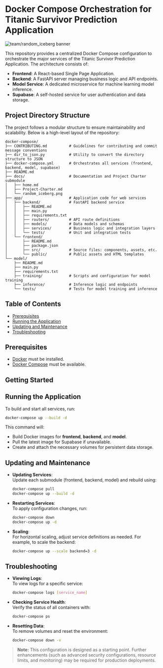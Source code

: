 # Docker Compose Orchestration for Titanic Survivor Prediction Application

![team/random_iceberg banner](./docs/random_iceberg.png)

This repository provides a centralized Docker Compose configuration to orchestrate the major services of the Titanic Survivor Prediction Application. The architecture consists of:

- **Frontend**: A React-based Single Page Application.
- **Backend**: A FastAPI server managing business logic and API endpoints.
- **Model Service**: A dedicated microservice for machine learning model inference.
- **Supabase**: A self-hosted service for user authentication and data storage.

## Project Directory Structure

The project follows a modular structure to ensure maintainability and scalability. Below is a high-level layout of the repository:

```
docker-compose/
├── CONTRIBUTING.md          # Guidelines for contributing and commit message conventions
├── dir_to_json.py           # Utility to convert the directory structure to JSON
├── docker-compose.yml       # Orchestrates all services (frontend, backend, model, supabase)
├── README.md
├── docs/                    # Documentation and Project Charter submodule
│   ├── home.md
│   ├── Project-Charter.md
│   └── random_iceberg.png
├── app/                     # Application code for web services
│   ├── backend/             # FastAPI backend service
│   │   ├── README.md
│   │   ├── main.py
│   │   ├── requirements.txt
│   │   ├── routers/         # API route definitions
│   │   ├── models/          # Data models and schemas
│   │   ├── services/        # Business logic and integration layers
│   │   └── tests/           # Unit and integration tests
│   └── frontend/
│       ├── README.md
│       ├── package.json
│       ├── src/             # Source files: components, assets, etc.
│       └── public/          # Public assets and HTML templates
└── model/
    ├── README.md
    ├── main.py
    ├── requirements.txt
    ├── training/            # Scripts and configuration for model training
    ├── inference/           # Inference logic and endpoints
    └── tests/               # Tests for model training and inference
```

## Table of Contents

- [Prerequisites](#prerequisites)
- [Running the Application](#running-the-application)
- [Updating and Maintenance](#updating-and-maintenance)
- [Troubleshooting](#troubleshooting)

## Prerequisites

- [Docker](https://docs.docker.com/get-docker/) must be installed.
- [Docker Compose](https://docs.docker.com/compose/install/) must be available.

## Getting Started

<!-- TODO -->

## Running the Application

To build and start all services, run:

```bash
docker-compose up --build -d
```

This command will:
- Build Docker images for **frontend**, **backend**, and **model**.
- Pull the latest image for Supabase if unavailable.
- Create and attach the necessary volumes for persistent data storage.

## Updating and Maintenance

- **Updating Services**:  
  Update each submodule (frontend, backend, model) and rebuild using:
  ```bash
  docker-compose pull
  docker-compose up --build -d
  ```

- **Restarting Services**:  
  To apply configuration changes, run:
  ```bash
  docker-compose down
  docker-compose up -d
  ```

- **Scaling**:  
  For horizontal scaling, adjust service definitions as needed. For example, to scale the backend:
  ```bash
  docker-compose up --scale backend=3 -d
  ```

## Troubleshooting

- **Viewing Logs**:  
  To view logs for a specific service:
  ```bash
  docker-compose logs [service_name]
  ```

- **Checking Service Health**:  
  Verify the status of all containers with:
  ```bash
  docker-compose ps
  ```

- **Resetting Data**:  
  To remove volumes and reset the environment:
  ```bash
  docker-compose down -v
  ```

> **Note:** This configuration is designed as a starting point. Further enhancements (such as advanced security configurations, resource limits, and monitoring) may be required for production deployments.

